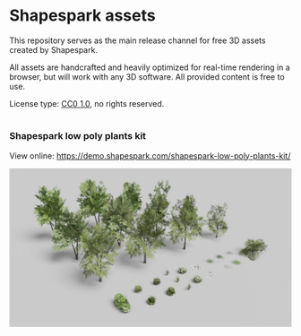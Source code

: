 # Shapespark assets

This repository serves as the main release channel for free 3D assets created by Shapespark.

All assets are handcrafted and heavily optimized for real-time rendering in a browser, but will work with any 3D software.
All provided content is free to use.

License type: [CC0 1.0](https://creativecommons.org/share-your-work/public-domain/cc0/), no rights reserved.
#
### Shapespark low poly plants kit
View online: https://demo.shapespark.com/shapespark-low-poly-plants-kit/

![](shapespark-low-poly-plants-kit/img/shapespark-plants-kit-01.jpg)
